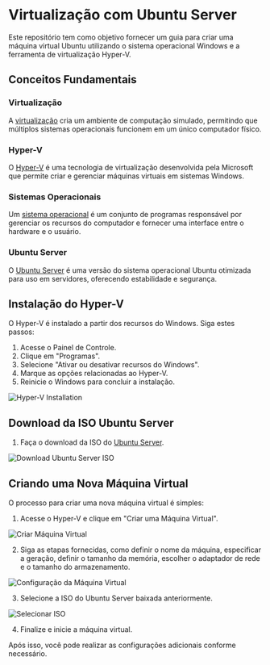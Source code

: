 # Virtualização com Ubuntu Server

Este repositório tem como objetivo fornecer um guia para criar uma máquina virtual Ubuntu utilizando o sistema operacional Windows e a ferramenta de virtualização Hyper-V.

## Conceitos Fundamentais

### Virtualização

A [virtualização](https://azure.microsoft.com/pt-br/resources/cloud-computing-dictionary/what-is-virtualization/#:~:text=A%20virtualiza%C3%A7%C3%A3o%20cria%20um%20ambiente%20de%20computa%C3%A7%C3%A3o%20simulado,computador%20f%C3%ADsico%20ou%20servidor%20em%20diversas%20m%C3%A1quinas%20virtuais.) cria um ambiente de computação simulado, permitindo que múltiplos sistemas operacionais funcionem em um único computador físico.

### Hyper-V

O [Hyper-V](https://learn.microsoft.com/pt-br/virtualization/hyper-v-on-windows/about/) é uma tecnologia de virtualização desenvolvida pela Microsoft que permite criar e gerenciar máquinas virtuais em sistemas Windows.

### Sistemas Operacionais

Um [sistema operacional](https://tecnoblog.net/responde/o-que-e-um-sistema-operacional/) é um conjunto de programas responsável por gerenciar os recursos do computador e fornecer uma interface entre o hardware e o usuário.

### Ubuntu Server

O [Ubuntu Server](https://tecnoguia.istocks.club/ubuntu-desktop-vs-ubuntu-server-qual-e-a-diferenca/2021-03-12/) é uma versão do sistema operacional Ubuntu otimizada para uso em servidores, oferecendo estabilidade e segurança.

## Instalação do Hyper-V

O Hyper-V é instalado a partir dos recursos do Windows. Siga estes passos:

1. Acesse o Painel de Controle.
2. Clique em "Programas".
3. Selecione "Ativar ou desativar recursos do Windows".
4. Marque as opções relacionadas ao Hyper-V.
5. Reinicie o Windows para concluir a instalação.

![Hyper-V Installation](https://github.com/CarlosJuncher03/Virtual_ubuntu/assets/145303814/f14d2df4-8269-4879-ace6-9380f2f4aee2)

## Download da ISO Ubuntu Server

1. Faça o download da ISO do [Ubuntu Server](https://releases.ubuntu.com/20.04/).

![Download Ubuntu Server ISO](https://github.com/CarlosJuncher03/Virtual_ubuntu/assets/145303814/a4882ae4-2389-4c4d-a977-b18a01ae12ae)

## Criando uma Nova Máquina Virtual

O processo para criar uma nova máquina virtual é simples:

1. Acesse o Hyper-V e clique em "Criar uma Máquina Virtual".

![Criar Máquina Virtual](https://github.com/CarlosJuncher03/Virtual_ubuntu/assets/145303814/7de90727-d78c-4a51-b125-35ceac933faf)

2. Siga as etapas fornecidas, como definir o nome da máquina, especificar a geração, definir o tamanho da memória, escolher o adaptador de rede e o tamanho do armazenamento.

![Configuração da Máquina Virtual](https://github.com/CarlosJuncher03/Virtual_ubuntu/assets/145303814/d207c5a1-718c-4bf6-80c0-449cbc3b67f8)

3. Selecione a ISO do Ubuntu Server baixada anteriormente.

![Selecionar ISO](https://github.com/CarlosJuncher03/Virtual_ubuntu/assets/145303814/63a98620-849e-42d6-b21b-2be3ad4ac69c)

4. Finalize e inicie a máquina virtual.

Após isso, você pode realizar as configurações adicionais conforme necessário.
